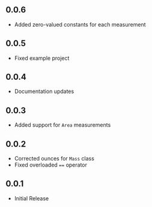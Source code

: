 ## 0.0.6

* Added zero-valued constants for each measurement

## 0.0.5

* Fixed example project

## 0.0.4

* Documentation updates

## 0.0.3

* Added support for `Area` measurements

## 0.0.2

* Corrected ounces for `Mass` class
* Fixed overloaded `==` operator

## 0.0.1

* Initial Release